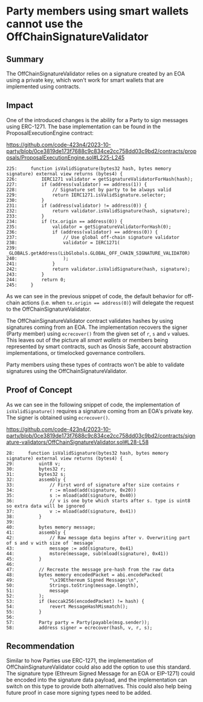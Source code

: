 # Party members using smart wallets cannot use the OffChainSignatureValidator

## Summary

The OffChainSignatureValidator relies on a signature created by an EOA using a private key, which won't work for smart wallets that are implemented using contracts.

## Impact

One of the introduced changes is the ability for a Party to sign messages using ERC-1271. The base implementation can be found in the ProposalExecutionEngine contract:

https://github.com/code-423n4/2023-10-party/blob/0ce3819de173f7688c9c834ce2cc758dd03c9bd2/contracts/proposals/ProposalExecutionEngine.sol#L225-L245

```solidity
225:     function isValidSignature(bytes32 hash, bytes memory signature) external view returns (bytes4) {
226:         IERC1271 validator = getSignatureValidatorForHash(hash);
227:         if (address(validator) == address(1)) {
228:             // Signature set by party to be always valid
229:             return IERC1271.isValidSignature.selector;
230:         }
231:         if (address(validator) != address(0)) {
232:             return validator.isValidSignature(hash, signature);
233:         }
234:         if (tx.origin == address(0)) {
235:             validator = getSignatureValidatorForHash(0);
236:             if (address(validator) == address(0)) {
237:                 // Use global off-chain signature validator
238:                 validator = IERC1271(
239:                     _GLOBALS.getAddress(LibGlobals.GLOBAL_OFF_CHAIN_SIGNATURE_VALIDATOR)
240:                 );
241:             }
242:             return validator.isValidSignature(hash, signature);
243:         }
244:         return 0;
245:     }
```

As we can see in the previous snippet of code, the default behavior for off-chain actions (i.e. when `tx.origin == address(0)`) will delegate the request to the OffChainSignatureValidator.

The OffChainSignatureValidator contract validates hashes by using signatures coming from an EOA. The implementation recovers the signer (Party member) using `ecrecover()` from the given set of `r`, `s` and `v` values. This leaves out of the picture all _smart wallets_ or members being represented by smart contracts, such as Gnosis Safe, account abstraction implementations, or timelocked governance controllers.

Party members using these types of contracts won't be able to validate signatures using the OffChainSignatureValidator.

## Proof of Concept

As we can see in the following snippet of code, the implementation of `isValidSignature()` requires a signature coming from an EOA's private key. The signer is obtained using `ecrecover()`.

https://github.com/code-423n4/2023-10-party/blob/0ce3819de173f7688c9c834ce2cc758dd03c9bd2/contracts/signature-validators/OffChainSignatureValidator.sol#L28-L58

```solidity
28:     function isValidSignature(bytes32 hash, bytes memory signature) external view returns (bytes4) {
29:         uint8 v;
30:         bytes32 r;
31:         bytes32 s;
32:         assembly {
33:             // First word of signature after size contains r
34:             r := mload(add(signature, 0x20))
35:             s := mload(add(signature, 0x40))
36:             // v is one byte which starts after s. type is uint8 so extra data will be ignored
37:             v := mload(add(signature, 0x41))
38:         }
39: 
40:         bytes memory message;
41:         assembly {
42:             // Raw message data begins after v. Overwriting part of s and v with size of `message`
43:             message := add(signature, 0x41)
44:             mstore(message, sub(mload(signature), 0x41))
45:         }
46: 
47:         // Recreate the message pre-hash from the raw data
48:         bytes memory encodedPacket = abi.encodePacked(
49:             "\x19Ethereum Signed Message:\n",
50:             Strings.toString(message.length),
51:             message
52:         );
53:         if (keccak256(encodedPacket) != hash) {
54:             revert MessageHashMismatch();
55:         }
56: 
57:         Party party = Party(payable(msg.sender));
58:         address signer = ecrecover(hash, v, r, s);
```

## Recommendation

Similar to how Parties use ERC-1271, the implementation of OffChainSignatureValidator could also add the option to use this standard. The signature type (Ethreum Signed Message for an EOA or EIP-1271) could be encoded into the signature data payload, and the implementation can switch on this type to provide both alternatives. This could also help being future proof in case more signing types need to be added.

